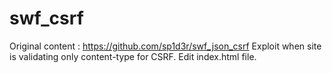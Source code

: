 # swf_csrf


Original content : https://github.com/sp1d3r/swf_json_csrf
Exploit when site is validating only content-type for CSRF.
Edit index.html file.
